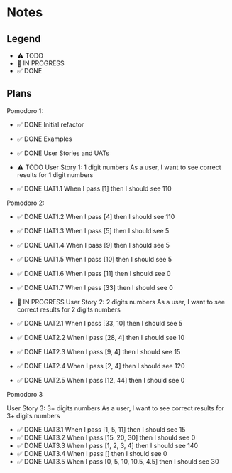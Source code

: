 # Notes

## Legend

- ⚠ TODO
- 🚧 IN PROGRESS
- ✅ DONE

## Plans

Pomodoro 1:

- ✅ DONE Initial refactor
- ✅ DONE Examples
- ✅ DONE User Stories and UATs

- ⚠ TODO User Story 1: 1 digit numbers
  As a user, I want to see correct results for 1 digit numbers

- ✅ DONE UAT1.1 When I pass [1] then I should see 110

Pomodoro 2:

- ✅ DONE UAT1.2 When I pass [4] then I should see 110
- ✅ DONE UAT1.3 When I pass [5] then I should see 5
- ✅ DONE UAT1.4 When I pass [9] then I should see 5
- ✅ DONE UAT1.5 When I pass [10] then I should see 5
- ✅ DONE UAT1.6 When I pass [11] then I should see 0
- ✅ DONE UAT1.7 When I pass [33] then I should see 0

- 🚧 IN PROGRESS User Story 2: 2 digits numbers
  As a user, I want to see correct results for 2 digits numbers

- ✅ DONE UAT2.1 When I pass [33, 10] then I should see 5
- ✅ DONE UAT2.2 When I pass [28, 4] then I should see 10
- ✅ DONE UAT2.3 When I pass [9, 4] then I should see 15
- ✅ DONE UAT2.4 When I pass [2, 4] then I should see 120
- ✅ DONE UAT2.5 When I pass [12, 44] then I should see 0

Pomodoro 3

User Story 3: 3+ digits numbers
As a user, I want to see correct results for 3+ digits numbers

- ✅ DONE UAT3.1 When I pass [1, 5, 11] then I should see 15
- ✅ DONE UAT3.2 When I pass [15, 20, 30] then I should see 0
- ✅ DONE UAT3.3 When I pass [1, 2, 3, 4] then I should see 140
- ✅ DONE UAT3.4 When I pass [] then I should see 0
- ✅ DONE UAT3.5 When I pass [0, 5, 10, 10.5, 4.5] then I should see 30
